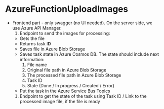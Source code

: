 # AzureFunctionUploadImages
- Frontend part - only swagger (no UI needed). On the server side, we use Azure API Manager.
    1. Endpoint to send the images for processing:
    - Gets the file
    - Returns task **ID**
    - Saves file in Azure Blob Storage
    - Saves task state in Azure Cosmos DB. The state should include next information:
        1. File name
        2. Original file path in Azure Blob Storage
        3. The processed file path in Azure Blob Storage
        4. Task ID
        5. State (Done / In progress / Created / Error)
    - Put the task in the Azure Service Bus Topics
    1. Endpoint to get the state of the task using Task ID / Link to the processed image file, if the file is ready
